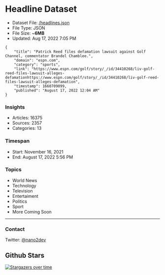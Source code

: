 # Headline Dataset

- Dataset File: [/headlines.json](https://raw.githubusercontent.com/fwd/news/master/headlines.json) 
- File Type: JSON
- File Size: ~**6MB**
- Updated: Aug 17, 2022 7:05 PM

```
{
    "title": "Patrick Reed files defamation lawsuit against Golf Channel, commentator Brandel Chamblee.",
    "domain": "espn.com",
    "category": "sports",
    "link": "https://www.espn.com/golf/story/_/id/34410268/liv-golf-reed-files-lawsuit-alleges-defamationhttps://www.espn.com/golf/story/_/id/34410268/liv-golf-reed-files-lawsuit-alleges-defamation",
    "timestamp": 1660709099,
    "published": "August 17, 2022 12:04 AM"
}
```

### Insights

- Articles: 16375
- Sources: 2357
- Categories: 13

### Timespan

- Start: November 16, 2021
- End: August 17, 2022 5:56 PM

### Topics

- World News
- Technology
- Television
- Entertaiment
- Politics
- Sport
- More Coming Soon

---

### Contact 

Twitter: [@nano2dev](https://twitter.com/nano2dev)

## Github Stars

[![Stargazers over time](https://starchart.cc/fwd/news.svg)](https://starchart.cc/fwd/news)
	
